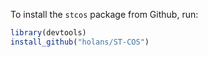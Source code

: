 To install the `stcos` package from Github, run:

``` R
library(devtools)
install_github("holans/ST-COS")
```